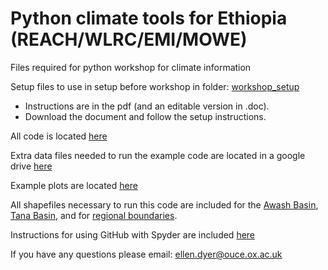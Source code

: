 # Python climate tools for Ethiopia (REACH/WLRC/EMI/MOWE)

Files required for python workshop for climate information

Setup files to use in setup before workshop in folder: [workshop_setup](https://github.com/Adaptive-climate-information-tools/collaborative_python/workshop_setup)

- Instructions are in the pdf (and an editable version in .doc). 
- Download the document and follow the setup instructions.

All code is located [here]([https://github.com/Adaptive-climate-information-tools/collaborative_python/code](https://github.com/Adaptive-climate-information-tools/collaborative_python/tree/4fd6847bbafe03cd581c65766dd36a495aa6c6f0/code))

Extra data files needed to run the example code are located in a google drive [here](https://drive.google.com/drive/folders/142f27xonWnUYldLK4wD464to7n0I_8SA?usp=sharing)

Example plots are located [here](https://github.com/Adaptive-climate-information-tools/collaborative_python/plots)

All shapefiles necessary to run this code are included for the [Awash Basin](https://github.com/Adaptive-climate-information-tools/collaborative_python/Awash), [Tana Basin](https://github.com/Adaptive-climate-information-tools/collaborative_python/LakeTana_WGS), and for [regional boundaries](https://github.com/Adaptive-climate-information-tools/collaborative_python/afr_g2014_2013_0).

Instructions for using GitHub with Spyder are included [here](https://github.com/Adaptive-climate-information-tools/collaborative_python/Nov2022_workshop_files/workshop_github.docx)

If you have any questions please email: ellen.dyer@ouce.ox.ac.uk


